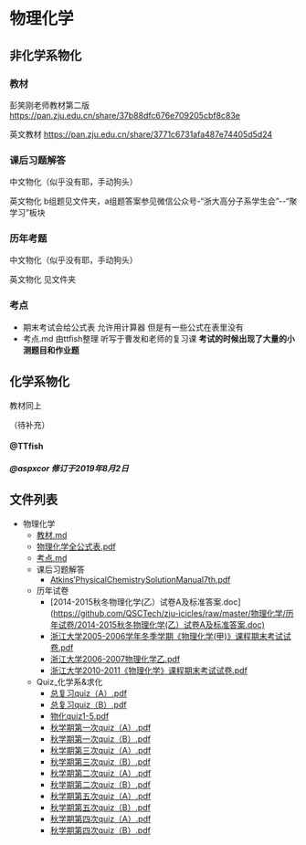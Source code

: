 # 物理化学

## 非化学系物化

### 教材
彭笑刚老师教材第二版
https://pan.zju.edu.cn/share/37b88dfc676e709205cbf8c83e

英文教材
https://pan.zju.edu.cn/share/3771c6731afa487e74405d5d24

### 课后习题解答
中文物化（似乎没有耶，手动狗头）

英文物化
b组题见文件夹，a组题答案参见微信公众号-“浙大高分子系学生会”--“聚学习”板块

### 历年考题
中文物化（似乎没有耶，手动狗头）

英文物化
见文件夹

### 考点
+ 期末考试会给公式表 允许用计算器 但是有一些公式在表里没有
+ 考点.md 由ttfish整理 听写于曹发和老师的复习课
**考试的时候出现了大量的小测题目和作业题**

## 化学系物化
教材同上

（待补充）
#### @TTfish

##### @aspxcor 修订于2019年8月2日


## 文件列表

- 物理化学
    - [教材.md](https://github.com/QSCTech/zju-icicles/blob/master/物理化学/教材.md)
    - [物理化学全公式表.pdf](https://github.com/QSCTech/zju-icicles/raw/master/物理化学/物理化学全公式表.pdf)
    - [考点.md](https://github.com/QSCTech/zju-icicles/blob/master/物理化学/考点.md)
    - 课后习题解答
        - [Atkins′PhysicalChemistrySolutionManual7th.pdf](https://github.com/QSCTech/zju-icicles/raw/master/物理化学/课后习题解答/Atkins′PhysicalChemistrySolutionManual7th.pdf)
    - 历年试卷
        - [2014-2015秋冬物理化学(乙）试卷A及标准答案.doc](https://github.com/QSCTech/zju-icicles/raw/master/物理化学/历年试卷/2014-2015秋冬物理化学(乙）试卷A及标准答案.doc)
        - [浙江大学2005-2006学年冬季学期《物理化学(甲)》课程期末考试试卷.pdf](https://github.com/QSCTech/zju-icicles/raw/master/物理化学/历年试卷/浙江大学2005-2006学年冬季学期《物理化学(甲)》课程期末考试试卷.pdf)
        - [浙江大学2006-2007物理化学乙.pdf](https://github.com/QSCTech/zju-icicles/raw/master/物理化学/历年试卷/浙江大学2006-2007物理化学乙.pdf)
        - [浙江大学2010-2011《物理化学》课程期末考试试卷.pdf](https://github.com/QSCTech/zju-icicles/raw/master/物理化学/历年试卷/浙江大学2010-2011《物理化学》课程期末考试试卷.pdf)
    - Quiz_化学系&求化
        - [总复习quiz（A）.pdf](https://github.com/QSCTech/zju-icicles/raw/master/物理化学/Quiz_化学系&求化/总复习quiz（A）.pdf)
        - [总复习quiz（B）.pdf](https://github.com/QSCTech/zju-icicles/raw/master/物理化学/Quiz_化学系&求化/总复习quiz（B）.pdf)
        - [物化quiz1-5.pdf](https://github.com/QSCTech/zju-icicles/raw/master/物理化学/Quiz_化学系&求化/物化quiz1-5.pdf)
        - [秋学期第一次quiz（A）.pdf](https://github.com/QSCTech/zju-icicles/raw/master/物理化学/Quiz_化学系&求化/秋学期第一次quiz（A）.pdf)
        - [秋学期第一次quiz（B）.pdf](https://github.com/QSCTech/zju-icicles/raw/master/物理化学/Quiz_化学系&求化/秋学期第一次quiz（B）.pdf)
        - [秋学期第三次quiz（A）.pdf](https://github.com/QSCTech/zju-icicles/raw/master/物理化学/Quiz_化学系&求化/秋学期第三次quiz（A）.pdf)
        - [秋学期第三次quiz（B）.pdf](https://github.com/QSCTech/zju-icicles/raw/master/物理化学/Quiz_化学系&求化/秋学期第三次quiz（B）.pdf)
        - [秋学期第二次quiz（A）.pdf](https://github.com/QSCTech/zju-icicles/raw/master/物理化学/Quiz_化学系&求化/秋学期第二次quiz（A）.pdf)
        - [秋学期第二次quiz（B）.pdf](https://github.com/QSCTech/zju-icicles/raw/master/物理化学/Quiz_化学系&求化/秋学期第二次quiz（B）.pdf)
        - [秋学期第五次quiz（A）.pdf](https://github.com/QSCTech/zju-icicles/raw/master/物理化学/Quiz_化学系&求化/秋学期第五次quiz（A）.pdf)
        - [秋学期第五次quiz（B）.pdf](https://github.com/QSCTech/zju-icicles/raw/master/物理化学/Quiz_化学系&求化/秋学期第五次quiz（B）.pdf)
        - [秋学期第四次quiz（A）.pdf](https://github.com/QSCTech/zju-icicles/raw/master/物理化学/Quiz_化学系&求化/秋学期第四次quiz（A）.pdf)
        - [秋学期第四次quiz（B）.pdf](https://github.com/QSCTech/zju-icicles/raw/master/物理化学/Quiz_化学系&求化/秋学期第四次quiz（B）.pdf)
